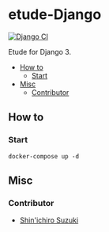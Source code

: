 # etude-Django

[![Django CI](https://github.com/shin-sforzando/etude-Django/workflows/Django%20CI/badge.svg)](https://github.com/shin-sforzando/etude-Django/actions)

Etude for Django 3.

- [How to](#how-to)
  - [Start](#start)
- [Misc](#misc)
  - [Contributor](#contributor)

## How to

### Start

```shell
docker-compose up -d
```

## Misc

### Contributor

- [Shin'ichiro Suzuki](https://github.com/shin-sforzando)

